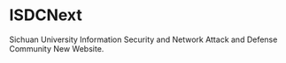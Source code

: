 # ISDCNext
Sichuan University Information Security and Network Attack and Defense Community New Website.
